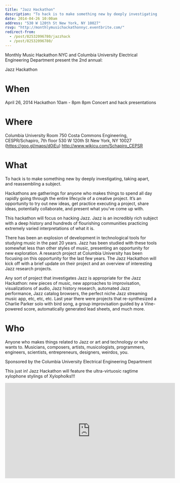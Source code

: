 ```yaml
---
title: "Jazz Hackathon"
description: "To hack is to make something new by deeply investigating, taking apart, and reassembling a subject."
date: 2014-04-26 10:00am
address: "530 W 120th St New York, NY 10027"
rsvp: "http://monthlymusichackathonnyc.eventbrite.com/"
redirect-from:
  - /post/82532096780/jazzhack
  - /post/82532096780/
---
```


Monthly Music Hackathon NYC and Columbia University Electrical Engineering Department present the 2nd annual:

Jazz Hackathon


# When

April 26, 2014
Hackathon 10am - 8pm
8pm Concert and hack presentations


# Where

Columbia University
Room 750 Costa Commons Engineering, CESPR/Schapiro, 7th floor
530 W 120th St New York, NY 10027
(https://goo.gl/maps/d0iEu)
http://www.wikicu.com/Schapiro_CEPSR


# What

To hack is to make something new by deeply investigating, taking apart, and reassembling a subject.

Hackathons are gatherings for anyone who makes things to spend all day rapidly going through the entire lifecycle of a creative project. It’s an opportunity to try out new ideas, get practice executing a project, share ideas, potentially collaborate, and present what you’ve come up with.

This hackathon will focus on hacking Jazz. Jazz is an incredibly rich subject with a deep history and hundreds of flourishing communities practicing extremely varied interpretations of what it is.

There has been an explosion of development in technological tools for studying music in the past 20 years. Jazz has been studied with these tools somewhat less than other styles of music, presenting an opportunity for new exploration. A research project at Columbia University has been focusing on this opportunity for the last few years. The Jazz Hackathon will kick off with a brief update on their project and an overview of interesting Jazz research projects.

Any sort of project that investigates Jazz is appropriate for the Jazz Hackathon: new pieces of music, new approaches to improvisation, visualizations of audio, Jazz history research, automated Jazz performance, Jazz catalog browsers, the perfect niche Jazz streaming music app, etc, etc, etc. Last year there were projects that re-synthesized a Charlie Parker solo with bird song, a group improvisation guided by a Vine-powered score, automatically generated lead sheets, and much more.


# Who

Anyone who makes things related to Jazz or art and technology or who wants to. Musicians, composers, artists, musicologists, programmers, engineers, scientists, entrepreneurs, designers, weirdos, you.


Sponsored by the Columbia University Electrical Engineering Department

This just in! Jazz Hackathon will feature the ultra-virtuosic ragtime xylophone stylings of Xylopholks!!!

<iframe width="560" height="315" src="https://www.youtube.com/embed/MN0XWcj_L6o" frameborder="0" allowfullscreen></iframe>
